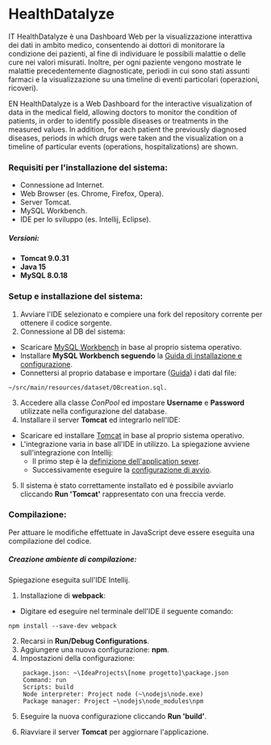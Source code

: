 # HealthDatalyze

IT
HealthDatalyze è una Dashboard Web per la visualizzazione interattiva dei dati in ambito medico, consentendo ai dottori di monitorare la condizione dei pazienti, al fine di individuare le possibili malattie o delle cure nei valori misurati. Inoltre, per ogni paziente vengono mostrate le malattie precedentemente diagnosticate, periodi in cui sono stati assunti farmaci e la visualizzazione su una timeline di eventi particolari (operazioni, ricoveri).

EN
HealthDatalyze is a Web Dashboard for the interactive visualization of data in the medical field, allowing doctors to monitor the condition of patients, in order to identify possible diseases or treatments in the measured values. In addition, for each patient the previously diagnosed diseases, periods in which drugs were taken and the visualization on a timeline of particular events (operations, hospitalizations) are shown.

### Requisiti per l'installazione del sistema: 
- Connessione ad Internet.
- Web Browser (es. Chrome, Firefox, Opera).
- Server Tomcat.
- MySQL Workbench.
- IDE per lo sviluppo (es. Intellij, Eclipse).

##### Versioni:
- **Tomcat 9.0.31**
- **Java 15**
- **MySQL 8.0.18**

### Setup e installazione del sistema:

1) Avviare l'IDE selezionato e compiere una fork del repository corrente per ottenere il codice sorgente.
2) Connessione al DB del sistema:
- Scaricare [MySQL Workbench](https://downloads.mysql.com/archives/workbench/) in base al proprio sistema operativo.
- Installare **MySQL Workbench seguendo** la [Guida di installazione e configurazione](https://docs.appspace.com/latest/how-to/setup-mysql-with-mysql-workbench/).
- Connettersi al proprio database e importare ([Guida](https://dev.mysql.com/doc/workbench/en/wb-admin-export-import-management.html)) i dati dal file:
```  
~/src/main/resources/dataset/DBcreation.sql.
```
3) Accedere alla classe *ConPool* ed impostare **Username** e **Password** utilizzate nella configurazione del database.
4) Installare il server **Tomcat** ed integrarlo nell'IDE:
- Scaricare ed installare [Tomcat](https://tomcat.apache.org/download-90.cgi) in base al proprio sistema operativo.
- L'integrazione varia in base all'IDE in utilizzo. 
  La spiegazione avviene sull'integrazione con Intellij:
    - Il primo step è la [definizione dell'application sever](https://www.jetbrains.com/help/idea/configuring-and-managing-application-server-integration.html).
    - Successivamente eseguire la [configurazione di avvio](https://www.jetbrains.com/help/idea/creating-run-debug-configuration-for-application-server.html).
5) Il sistema è stato correttamente installato ed è possibile avviarlo cliccando **Run 'Tomcat'** rappresentato con una freccia verde.

### Compilazione:
Per attuare le modifiche effettuate in JavaScript deve essere eseguita una compilazione del codice.

##### Creazione ambiente di compilazione:
Spiegazione eseguita sull'IDE Intellij.
1) Installazione di **webpack**:
- Digitare ed eseguire nel terminale dell'IDE il seguente comando:
```
npm install --save-dev webpack
```
2) Recarsi in **Run/Debug Configurations**.
3) Aggiungere una nuova configurazione: **npm**.
4) Impostazioni della configurazione:
```  
    package.json: ~\IdeaProjects\[nome progetto]\package.json
    Command: run
    Scripts: build
    Node interpreter: Project node (~\nodejs\node.exe)
    Package manager: Project ~\nodejs\node_modules\npm
``` 
5) Eseguire la nuova configurazione cliccando **Run 'build'**.

6) Riavviare il server **Tomcat** per aggiornare l'applicazione.